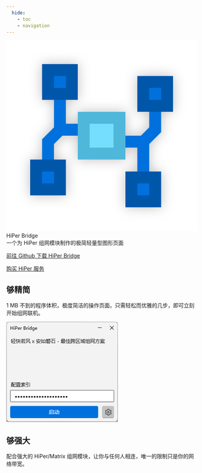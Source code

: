 ```yaml
---
  hide:
    - toc
    - navigation
---
```


<link rel="stylesheet" href="assets/index.css" />

<div class="title">
    
<img src="assets/hb-icon.svg" />

<div>
  <div class="name">HiPer Bridge</div>
  <div>一个为 HiPer 组网模块制作的极简轻量型图形页面</div>
</div>

<a href="https://github.com/Steve-xmh/HiPerBridge/releases/latest">前往 Github 下载 HiPer Bridge</a>
<div></div>
<a href="https://mcer.cn/">购买 HiPer 服务</a>

</div>

## 够精简

1 MB 不到的程序体积，极度简洁的操作页面，只需轻松而优雅的几步，即可立刻开始组网联机。


<div class="showcase">

<img src="./assets/showcase-1.png">

</div>

## 够强大

配合强大的 HiPer/Matrix 组网模块，让你与任何人相连，唯一的限制只是你的网络带宽。

<!-- 为了不让标题改变留一个空标题在底下 -->
# 

